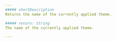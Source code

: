 ```yaml
---
##### shortDescription
Returns the name of the currently applied theme.

##### return: String
The name of the currently applied theme.

---
```

